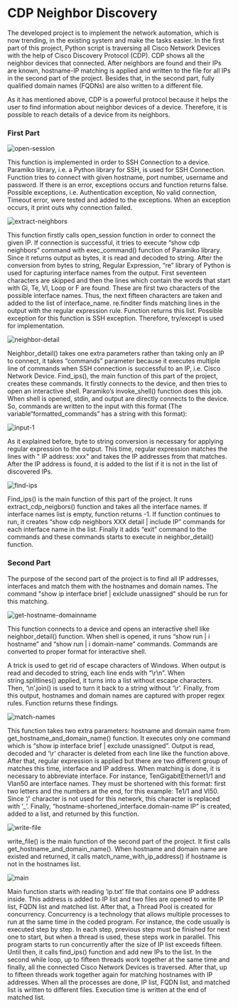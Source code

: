 # CDP Neighbor Discovery

The developed project is to implement the network automation, which is now trending, in the existing system and make the tasks easier. In the first part of this project, Python script is traversing all Cisco Network Devices with the help of Cisco Discovery Protocol (CDP). CDP shows all the neighbor devices that connected. After neighbors are found and their IPs are known, hostname-IP matching is applied and written to the file for all IPs in the second part of the project. Besides that, in the second part, fully qualified domain names (FQDNs) are also written to a different file.

As it has mentioned above, CDP is a powerful protocol because it helps the user to find information about neighbor devices of a device. Therefore, it is possible to reach details of a device from its neighbors. 

### First Part

![open-session](images/open-session.jpg)

This function is implemented in order to SSH Connection to a device. Paramiko library, i.e. a Python library for SSH, is used for SSH Connection. Function tries to connect with given hostname, port number, username and password. If there is an error, exceptions occurs and function returns false. Possible exceptions, i.e. Authentication exception, No valid connection, Timeout error, were tested and added to the exceptions. When an exception occurs, it print outs why connection failed.

![extract-neighbors](images/extract-cdp-neigh.jpg)

This function firstly calls open_session function in order to connect the given IP. If connection is successful, it tries to execute “show cdp neighbors” command with exec_command() function of Paramiko library. Since it returns output as bytes, it is read and decoded to string. After the conversion from bytes to string, Regular Expression, “re” library of Python is used for capturing interface names from the output. First seventeen characters are skipped and then the lines which contain the words that start with Gi, Te, Vl, Loop or F are found. These are first two characters of the possible interface names. Thus, the next fifteen characters are taken and added to the list of interface_name. re.finditer finds matching lines in the output with the regular expression rule. Function returns this list. Possible exception for this function is SSH exception. Therefore, try/except is used for implementation.

![neighbor-detail](images/neigh-detail.jpg)

Neighbor_detail() takes one extra parameters rather than taking only an IP to connect, it takes “commands” parameter because it executes multiple line of commands when SSH connection is successful to an IP, i.e. Cisco Network Device. Find_ips(), the main function of this part of the project, creates these commands. It firstly connects to the device, and then tries to open an interactive shell. Paramiko’s invoke_shell() function does this job. When shell is opened, stdin, and output are directly connects to the device. So, commands are written to the input with this format (The variable“formatted_commands” has a string with this format):

![input-1](images/input-format.jpg)

As it explained before, byte to string conversion is necessary for applying regular expression to the output. This time, regular expression matches the lines with " IP address: xxx" and takes the IP addresses from that matches. After the IP address is found, it is added to the list if it is not in the list of discovered IPs.

![find-ips](images/find-ips.jpg)

Find_ips() is the main function of this part of the project. It runs extract_cdp_neigbors() function and takes all the interface names. If interface names list is empty, function returns -1. If function continues to run, it creates “show cdp neighbors XXX detail | include IP” commands for each interface name in the list. Finally it adds “exit” command to the commands and these commands starts to execute in neighbor_detail() function.

### Second Part

The purpose of the second part of the project is to find all IP addresses, interfaces and match them with the hostnames and domain names. The command "show ip interface brief | exlclude unassigned" should be run for this matching. 

![get-hostname-domainname](images/get-hostname-domainname.jpg)

This function connects to a device and opens an interactive shell like neighbor_detail() function. When shell is opened, it runs “show run | i hostname” and “show run | i domain-name” commands. Commands are converted to proper format for interactive shell. 

A trick is used to get rid of escape characters of Windows. When output is read and decoded to string, each line ends with “\r\n”. When string.splitlines() applied, it turns into a list without escape characters. Then, ‘\n’.join() is used to turn it back to a string without ‘\r’. Finally, from this output, hostnames and domain names are captured with proper regex rules. Function returns these findings.

![match-names](images/matched.jpg)

This function takes two extra parameters: hostname and domain name from get_hostname_and_domain_name() function. It executes only one command which is “show ip interface brief | exclude unassigned”. Output is read, decoded and ‘\r’ character is deleted from each line like the function above. After that, regular expression is applied but there are two different group of matches this time, interface and IP address. When matching is done, it is necessary to abbreviate interface. For instance, TenGigabitEthernet1/1 and Vlan50 are interface names. They must be shortened with this format: first two letters and the numbers at the end, for this example: Te1/1 and Vl50. Since ‘/’ character is not used for this network, this character is replaced with ‘\_’. Finally, “hostname-shortened_interface.domain-name   IP” is created, added to a list, and returned by this function.

![write-file](images/write-file.jpg)

write_file() is the main function of the second part of the project. It first calls get_hostname_and_domain_name(). When hostname and domain name are existed and returned, it calls match_name_with_ip_address() if hostname is not in the hostnames list. 

![main](images/main.jpg)

Main function starts with reading ‘ip.txt’ file that contains one IP address inside. This address is added to IP list and two files are opened to write IP list, FQDN list and matched list. After that, a Thread Pool is created for concurrency. Concurrency is a technology that allows multiple processes to run at the same time in the coded program. For instance, the code usually is executed step by step. In each step, previous step must be finished for next one to start, but when a thread is used, these steps work in parallel. This program starts to run concurrently after the size of IP list exceeds fifteen. Until then, it calls find_ips() function and add new IPs to the list. 
In the second while loop, up to fifteen threads work together at the same time and finally, all the connected Cisco Network Devices is traversed. After that, up to fifteen threads work together again for matching hostnames with IP addresses. When all the processes are done, IP list, FQDN list, and matched list is written to different files. Execution time is written at the end of matched list. 

